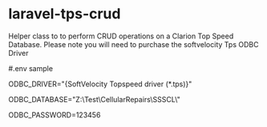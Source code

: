 # laravel-tps-crud
Helper class to to perform CRUD operations on a Clarion Top Speed Database.
Please note you will need to purchase the softvelocity Tps ODBC Driver

#.env sample

ODBC_DRIVER="{SoftVelocity Topspeed driver (*.tps)}"

ODBC_DATABASE="Z:\\Test\\CellularRepairs\\SSSCL\\"

ODBC_PASSWORD=123456
